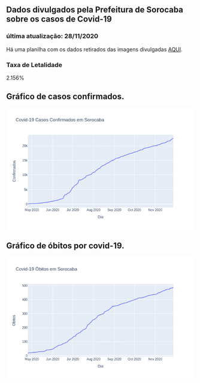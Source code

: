 ## Dados divulgados pela Prefeitura de Sorocaba sobre os casos de Covid-19
### última atualização: 28/11/2020

Há uma planilha com os dados retirados das imagens divulgadas [AQUI](https://github.com/lucas-koiti/covid19-sorocaba/blob/master/dados/planilha_csv/dados.csv).

### Taxa de Letalidade
2.156% 

## Gráfico de casos confirmados.
<img src= "confirmado.png">

## Gráfico de óbitos por covid-19.
<img src= "obito.png">
